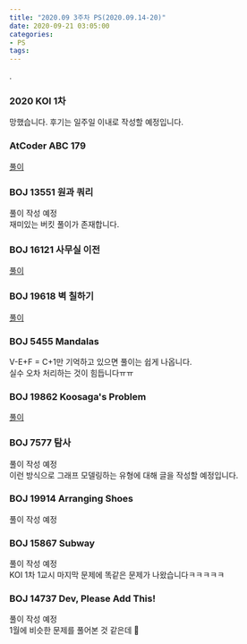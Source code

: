 ```yaml
---
title: "2020.09 3주차 PS(2020.09.14-20)"
date: 2020-09-21 03:05:00
categories:
- PS
tags:
---
```


.

### 2020 KOI 1차
망했습니다. 후기는 일주일 이내로 작성할 예정입니다.

### AtCoder ABC 179
[풀이](/atcoder/2020/09/19/atcoder-abc179)

### BOJ 13551 원과 쿼리
풀이 작성 예정<br>
재미있는 버킷 풀이가 존재합니다.

### BOJ 16121 사무실 이전
[풀이](/ps/2020/09/15/BOJ16121/)

### BOJ 19618 벽 칠하기
[풀이](/apio/2020/09/15/BOJ19618/)

### BOJ 5455 Mandalas
V-E+F = C+1만 기억하고 있으면 풀이는 쉽게 나옵니다.<br>
실수 오차 처리하는 것이 힘듭니다ㅠㅠ

### BOJ 19862 Koosaga's Problem
[풀이](/ps/2020/09/16/BOJ19862/)

### BOJ 7577 탐사
풀이 작성 예정<br>
이런 방식으로 그래프 모델링하는 유형에 대해 글을 작성할 예정입니다.

### BOJ 19914 Arranging Shoes
풀이 작성 예정

### BOJ 15867 Subway
풀이 작성 예정<br>
KOI 1차 1교시 마지막 문제에 똑같은 문제가 나왔습니다ㅋㅋㅋㅋㅋ

### BOJ 14737 Dev, Please Add This!
풀이 작성 예정<br>
1월에 비슷한 문제를 풀어본 것 같은데 :thinking:
